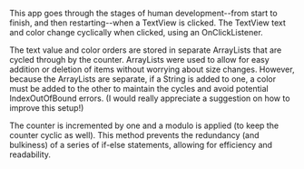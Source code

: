 This app goes through the stages of human development--from start to finish, and then restarting--when a TextView is clicked. The TextView text and color change cyclically when clicked, using an OnClickListener.

The text value and color orders are stored in separate ArrayLists that are cycled through by the counter. ArrayLists were used to allow for easy addition or deletion of items without worrying about size changes. However, because the ArrayLists are separate, if a String is added to one, a color must be added to the other to maintain the cycles and avoid potential IndexOutOfBound errors. (I would really appreciate a suggestion on how to improve this setup!)

The counter is incremented by one and a modulo is applied (to keep the counter cyclic as well). This method prevents the redundancy (and bulkiness) of a series of if-else statements, allowing for efficiency and readability.
